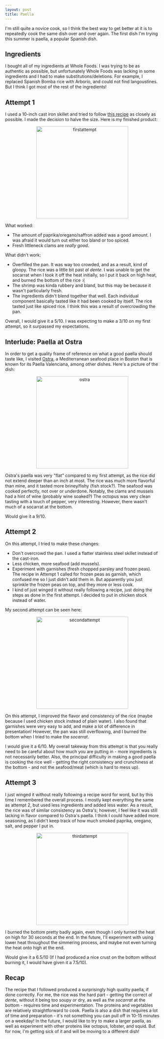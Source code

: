 ```yaml
---
layout: post
title: Paella
---
```


I'm still quite a novice cook, so I think the best way to get better at it is to repeatedly cook the same dish over and over again. The first dish I'm trying this summer is paella, a popular Spanish dish.

## Ingredients
I bought all of my ingredients at Whole Foods. I was trying to be as authentic as possible, but unfortunately Whole Foods was lacking in some ingredients and I had to make substitutions/deletions. For example, I replaced Spanish Bomba rice with Arborio, and could not find langoustines. But I think I got most of the rest of the ingredients!

## Attempt 1
I used a 10-inch cast iron skillet and tried to follow [this recipe][1] as closely as possible. I made the decision to halve the size. Here is my finished product:

<p style="text-align:center;">
<img src="{{site.url}}/images/paella/paella1.JPG" width="300" alt="firstattempt">
</p>

What worked:

* The amount of paprika/oregano/saffron added was a good amount. I was afraid it would turn out either too bland or too spiced.
* Fresh littleneck clams are *really good*. 

What didn't work:

* Overfilled the pan. It was way too crowded, and as a result, kind of gloopy. The rice was a little bit past *al dente*. I was unable to get the socarrat when I took it off the heat initially, so I put it back on high heat, and burned the bottom of the rice :(
* The shrimp was kinda rubbery and bland, but this may be because it wasn't particularly fresh. 
* The ingredients didn't blend together that well. Each individual component basically tasted like it had been cooked by itself. The rice tasted just like spiced rice. I think this was a result of overcrowding the pan.

Overall, I would give it a 5/10. I was expecting to make a 3/10 on my first attempt, so it surpassed my expectations. 

## Interlude: Paella at Ostra

In order to get a quality frame of reference on what a good paella should taste like, I visited [Ostra][2], a Mediterranean seafood place in Boston that is known for its Paella Valenciana, among other dishes. Here's a picture of the dish:

<p style="text-align:center;">
<img src="{{site.url}}/images/paella/paellaOstra.jpg" width="300" alt="ostra">
</p>

Ostra's paella was very "flat" compared to my first attempt, as the rice did not extend deeper than an inch at most. The rice was much more flavorful than mine, and it tasted more briney/fishy (fish stock?). The seafood was cooked perfectly, not over or underdone. Notably, the clams and mussels had a hint of wine (probably wine soaked?) The octopus was very clean tasting with a touch of pepper, very interesting. However, there wasn't much of a socarrat at the bottom.

Would give it a 9/10.


## Attempt 2
On this attempt, I tried to make these changes:

* Don't overcrowd the pan. I used a flatter stainless steel skillet instead of the cast-iron.
* Less chicken, more seafood (add mussels).
* Experiment with garnishes (fresh chopped parsley and frozen peas). The recipe in Attempt 1 called for frozen peas as garnish, which confused me so I just didn't add them in. But apparently you just sprinkle the frozen peas on top, and they more or less cook. 
* I kind of just winged it without really following a recipe, just doing the steps as done in the first attempt. I decided to put in chicken stock instead of water.

My second attempt can be seen here:

<p style="text-align:center;">
<img src="{{site.url}}/images/paella/paella2.jpg" width="300" alt="secondattempt">
</p>

On this attempt, I improved the flavor and consistency of the rice (maybe because I used chicken stock instead of plain water). I also found that garnishes were very easy to add, and make a lot of difference in presentation! However, the pan was still overflowing, and I burned the bottom when I tried to make the *socarrat*.

I would give it a 6/10. My overall takeway from this attempt is that you really need to be careful about how much you are putting in - more ingredients is not necessarily better. Also, the principal difficulty in making a good paella is cooking the rice well - getting the right consistency and crunchiness at the bottom - and not the seafood/meat (which is hard to mess up).

## Attempt 3
I just winged it without really following a recipe word for word, but by this time I remembered the overall process. I mostly kept everything the same as attempt 2, but used less ingredients and added less water. As a result, the rice was of similar consistency as Ostra's; however, I feel like it was still lacking in flavor compared to Ostra's paella. I think I could have added more seasoning, as I didn't keep track of how much smoked paprika, oregano, salt, and pepper I put in. 

<p style="text-align:center;">
<img style="text-align:center;" src="{{site.url}}/images/paella/paella3.jpg" width="300" alt="thirdattempt">
</p>

I burned the bottom pretty badly again, even though I only turned the heat on high for 30 seconds at the end. In the future, I'll experiment with using lower heat throughout the simmering process, and maybe not even turning the heat onto high at the end.

Would give it a 6.5/10 (If I had produced a nice crust on the bottom without burning it, I would have given it a 7.5/10).

## Recap

The recipe that I followed produced a surprisingly high quality paella, if done correctly. For me, the rice was the hard part - getting the correct *al dente*, without it being too soupy or dry, as well as the *socarrat* at the bottom - requires time and experimentation. The proteins and vegetables are relatively straightforward to cook. Paella is also a dish that requires a lot of time and preparation - it's not something you can pull off in 10-15 minutes on a weekday! In the future, I would like to try to make a larger paella, as well as experiment with other proteins like octopus, lobster, and squid. But for now, I'm getting sick of it and will be moving to a different dish!


[1]:https://www.foodnetwork.com/recipes/tyler-florence/the-ultimate-paella-recipe-2117628
[2]:http://ostraboston.com/
